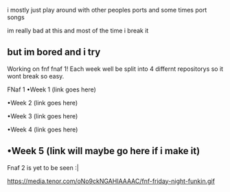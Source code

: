 i mostly just play around with other peoples ports and some times port songs

im really bad at this and most of the time i break it

but im bored and i try
-----------------------------------------------------------------------------------
Working on fnf fnaf 1! Each week well be split into 4 differnt repositorys so it wont break so easy.

FNaf 1
•Week 1 (link goes here)

•Week 2 (link goes here)

•Week 3 (link goes here)

•Week 4 (link goes here)

•Week 5 (link will maybe go here if i make it)
-------------------------------------------------------------------------
Fnaf 2 is yet to be seen :|


https://media.tenor.com/oNo9ckNGAHIAAAAC/fnf-friday-night-funkin.gif
